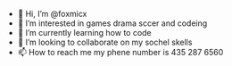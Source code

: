 - 👋 Hi, I’m @foxmicx
- 👀 I’m interested in games drama sccer and codeing
- 🌱 I’m currently learning how to code
- 💞️ I’m looking to collaborate on my sochel skells
- 📫 How to reach me my phene number is 435 287 6560

<!---
foxmicx/foxmicx is a ✨ special ✨ repository because its `README.md` (this file) appears on your GitHub profile.
You can click the Preview link to take a look at your changes.
--->
